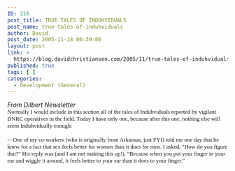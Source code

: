 ```yaml
---
ID: 216
post_title: TRUE TALES OF INDUHVIDUALS
post_name: true-tales-of-induhviduals
author: David
post_date: 2005-11-18 06:39:00
layout: post
link: >
  https://blog.davidchristiansen.com/2005/11/true-tales-of-induhviduals/
published: true
tags: [ ]
categories:
  - Development (General)
---
```

<div align="left"><em>From Dilbert Newsletter</em></div>
<font face="Lucida Sans" size="2">Normally I would include in this section all of the tales of Induhviduals reported by vigilant DNRC operatives in the field. Today I
have only one, because after this one, nothing else will seem Induhvidually enough:

--</font>
<font face="Lucida Sans" size="2">One of my co-workers (who is originally from Arkansas, just FYI) told me one day that he knew for a fact that sex feels better for
women than it does for men.  I asked, "How do you figure that?"  His reply was (and I am not making this up!), "Because when you put
your finger in your ear and wiggle it around, it feels better to your ear than it does to your finger."</font>